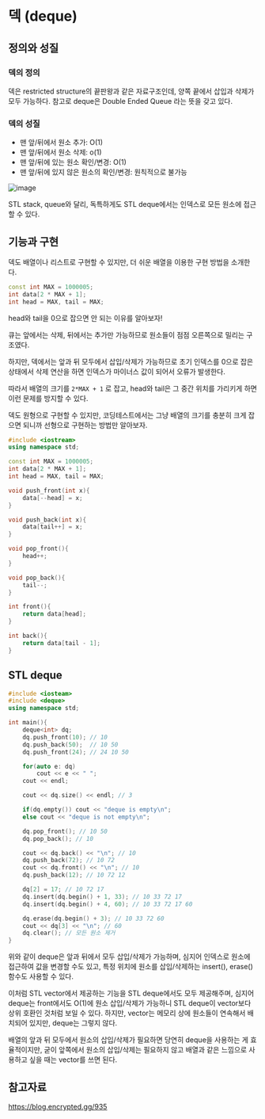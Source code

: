 # 덱 (deque)

## 정의와 성질 

### 덱의 정의 

덱은 restricted structure의 끝판왕과 같은 자료구조인데, 양쪽 끝에서 삽입과 삭제가 모두 가능하다. 참고로 deque은 Double Ended Queue 라는 뜻을 갖고 있다.

### 덱의 성질 

- 맨 앞/뒤에서 원소 추가: O(1)
- 맨 앞/뒤에서 원소 삭제: o(1)
- 맨 앞/뒤에 있는 원소 확인/변경: O(1)
- 맨 앞/뒤에 있지 않은 원소의 확인/변경: 원칙적으로 불가능

![image](https://github.com/leeeha/CS-Study/assets/68090939/26d5bc8d-9778-4776-a197-549e31641c94)

STL stack, queue와 달리, 독특하게도 STL deque에서는 인덱스로 모든 원소에 접근할 수 있다.

## 기능과 구현 

덱도 배열이나 리스트로 구현할 수 있지만, 더 쉬운 배열을 이용한 구현 방법을 소개한다.

```cpp
const int MAX = 1000005;
int data[2 * MAX + 1];
int head = MAX, tail = MAX; 
```

head와 tail을 0으로 잡으면 안 되는 이유를 알아보자!

큐는 앞에서는 삭제, 뒤에서는 추가만 가능하므로 원소들이 점점 오른쪽으로 밀리는 구조였다.

하지만, 덱에서는 앞과 뒤 모두에서 삽입/삭제가 가능하므로 초기 인덱스를 0으로 잡은 상태에서 삭제 연산을 하면 인덱스가 마이너스 값이 되어서 오류가 발생한다. 

따라서 배열의 크기를 `2*MAX + 1` 로 잡고, head와 tail은 그 중간 위치를 가리키게 하면 이런 문제를 방지할 수 있다.

덱도 원형으로 구현할 수 있지만, 코딩테스트에서는 그냥 배열의 크기를 충분히 크게 잡으면 되니까 선형으로 구현하는 방법만 알아보자.

```cpp
#include <iostream>
using namespace std; 

const int MAX = 1000005; 
int data[2 * MAX + 1];
int head = MAX, tail = MAX; 

void push_front(int x){
    data[--head] = x; 
}

void push_back(int x){
    data[tail++] = x; 
}

void pop_front(){
    head++; 
}

void pop_back(){
    tail--; 
}

int front(){
    return data[head];
}

int back(){
    return data[tail - 1]; 
}
```

## STL deque

```cpp
#include <iosteam>
#include <deque>
using namespace std; 

int main(){
    deque<int> dq;
    dq.push_front(10); // 10
    dq.push_back(50);  // 10 50 
    dq.push_front(24); // 24 10 50 

    for(auto e: dq) 
        cout << e << " "; 
    cout << endl;

    cout << dq.size() << endl; // 3

    if(dq.empty()) cout << "deque is empty\n";
    else cout << "deque is not empty\n";

    dq.pop_front(); // 10 50 
    dq.pop_back(); // 10 

    cout << dq.back() << "\n"; // 10 
    dq.push_back(72); // 10 72 
    cout << dq.front() << "\n"; // 10 
    dq.push_back(12); // 10 72 12 

    dq[2] = 17; // 10 72 17 
    dq.insert(dq.begin() + 1, 33); // 10 33 72 17
    dq.insert(dq.begin() + 4, 60); // 10 33 72 17 60

    dq.erase(dq.begin() + 3); // 10 33 72 60 
    cout << dq[3] << "\n"; // 60
    dq.clear(); // 모든 원소 제거
}
```

위와 같이 deque은 앞과 뒤에서 모두 삽입/삭제가 가능하며, 심지어 인덱스로 원소에 접근하여 값을 변경할 수도 있고, 특정 위치에 원소를 삽입/삭제하는 insert(), erase() 함수도 사용할 수 있다.

이처럼 STL vector에서 제공하는 기능을 STL deque에서도 모두 제공해주며, 심지어 deque는 front에서도 O(1)에 원소 삽입/삭제가 가능하니 STL deque이 vector보다 상위 호환인 것처럼 보일 수 있다. 하지만, vector는 메모리 상에 원소들이 연속해서 배치되어 있지만, deque는 그렇지 않다. 

배열의 앞과 뒤 모두에서 원소의 삽입/삭제가 필요하면 당연히 deque을 사용하는 게 효율적이지만, 굳이 앞쪽에서 원소의 삽입/삭제는 필요하지 않고 배열과 같은 느낌으로 사용하고 싶을 때는 vector를 쓰면 된다.

## 참고자료 

https://blog.encrypted.gg/935